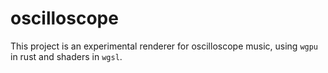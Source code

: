 # oscilloscope

This project is an experimental renderer for oscilloscope music, using `wgpu` in rust and shaders in `wgsl`.
